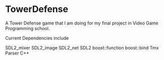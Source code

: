 TowerDefense
============

A Tower Defense game that I am doing for my final project in Video Game Programming school.

Current Dependencies include

SDL2_mixer
SDL2_image
SDL2_net
SDL2
boost::function
boost::bind
Tmx Parser C++
